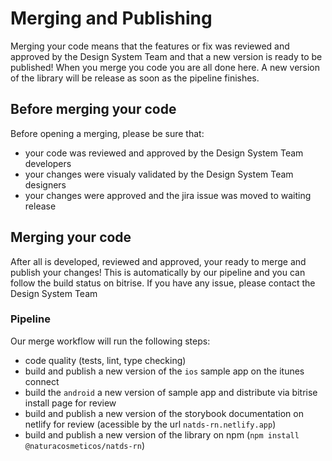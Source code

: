 # Merging and Publishing

Merging your code means that the features or fix was reviewed and approved by the Design System Team and that a new version is ready to be published!
When you merge you code you are all done here. A new version of the library will be release as soon as the pipeline finishes.

## Before merging your code

Before opening a merging, please be sure that:

- your code was reviewed and approved by the Design System Team developers
- your changes were visualy validated by the Design System Team designers
- your changes were approved and the jira issue was moved to waiting release

## Merging your code

After all is developed, reviewed and approved, your ready to merge and publish your changes!
This is automatically by our pipeline and you can follow the build status on bitrise.
If you have any issue, please contact the Design System Team

### Pipeline

Our merge workflow will run the following steps:

- code quality (tests, lint, type checking)
- build and publish a new version of the `ios` sample app on the itunes connect
- build the `android` a new version of sample app and distribute via bitrise install page for review
- build and publish a new version of the storybook documentation on netlify for review (acessible by the url `natds-rn.netlify.app`)
- build and publish a new version of the library on npm (`npm install @naturacosmeticos/natds-rn`)

